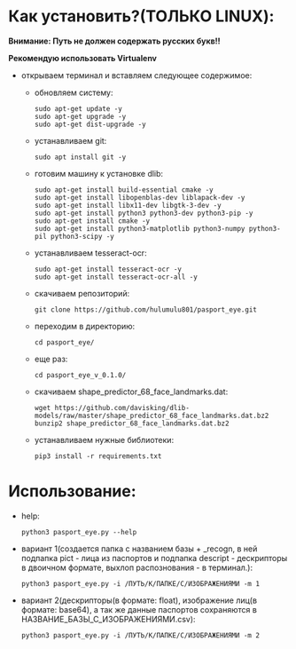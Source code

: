 # Как установить?(ТОЛЬКО LINUX):
**Внимание: Путь не должен содержать русских букв!!**

**Рекомендую использовать Virtualenv**

* открываем терминал и вставляем следующее содержимое:
  - обновляем систему:
  
        sudo apt-get update -y
        sudo apt-get upgrade -y
        sudo apt-get dist-upgrade -y
  - устанавливаем git:
  
        sudo apt install git -y
  - готовим машину к установке dlib:
  
        sudo apt-get install build-essential cmake -y
        sudo apt-get install libopenblas-dev liblapack-dev -y
        sudo apt-get install libx11-dev libgtk-3-dev -y
        sudo apt-get install python3 python3-dev python3-pip -y
        sudo apt-get install cmake -y
        sudo apt-get install python3-matplotlib python3-numpy python3-pil python3-scipy -y
  - устанавливаем tesseract-ocr:
  
        sudo apt-get install tesseract-ocr -y
        sudo apt-get install tesseract-ocr-all -y
  - скачиваем репозиторий:
  
        git clone https://github.com/hulumulu801/pasport_eye.git
  - переходим в директорию:
  
        cd pasport_eye/
  - еще раз:
  
        cd pasport_eye_v_0.1.0/
  - скачиваем shape_predictor_68_face_landmarks.dat:
  
        wget https://github.com/davisking/dlib-models/raw/master/shape_predictor_68_face_landmarks.dat.bz2
        bunzip2 shape_predictor_68_face_landmarks.dat.bz2
  - устанавливаем нужные библиотеки:
  
        pip3 install -r requirements.txt
# Использование:

  - help:
  
        python3 pasport_eye.py --help
  - вариант 1(создается папка с названием базы + _recogn, в ней подпапка pict - лица из паспортов и подпапка descript - дескрипторы в двоичном формате, выхлоп распознования - в терминал.):
  
        python3 pasport_eye.py -i /ПУТЬ/К/ПАПКЕ/С/ИЗОБРАЖЕНИЯМИ -m 1
  - вариант 2(дескрипторы(в формате: float), изображение лиц(в формате: base64), а так же данные паспортов сохраняются в НАЗВАНИЕ_БАЗЫ_С_ИЗОБРАЖЕНИЯМИ.csv):
  
        python3 pasport_eye.py -i /ПУТЬ/К/ПАПКЕ/С/ИЗОБРАЖЕНИЯМИ -m 2
